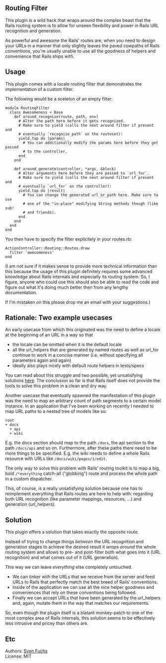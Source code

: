 ## Routing Filter

This plugin is a wild hack that wraps around the complex beast that the Rails
routing system is to allow for unseen flexibility and power in Rails URL
recognition and generation.

As powerful and awesome the Rails' routes are, when you need to design your
URLs in a manner that only slightly leaves the paved cowpaths of Rails
conventions, you're usually unable to use all the goodness of helpers and
convenience that Rails ships with.

## Usage

This plugin comes with a locale routing filter that demonstrates the
implementation of a custom filter. 

The following would be a sceleton of an empty filter:

    module RoutingFilter
      class Awesomeness < Base
        def around_recognize(route, path, env)
          # Alter the path here before it gets recognized. 
          # Make sure to yield (calls the next around filter if present and 
          # eventually `recognize_path` on the routeset):
          yield.tap do |params|
            # You can additionally modify the params here before they get passed
            # to the controller.
          end
        end
    
        def around_generate(controller, *args, &block)
          # Alter arguments here before they are passed to `url_for`. 
          # Make sure to yield (calls the next around filter if present and 
          # eventually `url_for` on the controller):
          yield.tap do |result|
            # You can change the generated url_or_path here. Make sure to use
            # one of the "in-place" modifying String methods though (like sub! 
            # and friends).
          end
        end
      end
    end

You then have to specify the filter explicitely in your routes.rb:

    ActionController::Routing::Routes.draw
      filter 'awesomeness'
    end

(I am not sure if it makes sense to provide more technical information than
this because the usage of this plugin definitely requires some advanced
knowledge about Rails internals and especially its routing system. So, I
figure, anyone who could use this should also be able to read the code and
figure out what it's doing much better then from any lengthy documentation.

If I'm mistaken on this please drop me an email with your suggestions.)


## Rationale: Two example usecases

An early usecase from which this originated was the need to define a locale
at the beginning of an URL in a way so that 

* the locale can be omitted when it is the default locale
* all the url\_helpers that are generated by named routes as well as url_for continue to work in 
a concise manner (i.e. without specifying all parameters again and again)
* ideally also plays nicely with default route helpers in tests/specs

You can read about this struggle and two possible, yet unsatisfying solutions
[here](http://www.artweb-design.de/2007/5/13/concise-localized-rails-url-helpers-solved-twice).
The conclusion so far is that Rails itself does not provide the tools to solve
this problem in a clean and dry way.

Another usecase that eventually spawned the manifestation of this plugin was 
the need to map an arbitrary count of path segments to a certain model 
instance. In an application that I've been working on recently I needed to 
map URL paths to a nested tree of models like so:

    root
    + docs
      + api
      + wiki
  
E.g. the docs section should map to the path `/docs`, the api section to 
the path `/docs/api` and so on. Furthermore, after these paths there need to be 
more things to be specified. E.g. the wiki needs to define a whole Rails 
resource with URLs like `/docs/wiki/pages/1/edit`.

The only way to solve this problem with Rails' routing toolkit is to map
a big, bold `/*everything` catch-all ("globbing") route and process the whole 
path in a custom dispatcher.

This, of course, is a really unsatisfying solution because one has to
reimplement everything that Rails routes are here to help with: regarding both 
URL recognition (like parameter mappings, resources, ...) and generation 
(url\_helpers).

## Solution

This plugin offers a solution that takes exactly the opposite route. 

Instead of trying to change things *between* the URL recognition and
generation stages to achieve the desired result it *wraps around* the whole
routing system and allows to pre- and post-filter both what goes into it 
(URL recognition) and what comes out of it (URL generation).

This way we can leave *everything* else completely untouched. 

* We can tinker with the URLs that we receive from the server and feed URLs to 
Rails that perfectly match the best breed of Rails' conventions. 
* Inside of the application we can use all the nice helper goodness and 
conveniences that rely on these conventions being followed. 
* Finally we can accept URLs that have been generated by the url\_helpers and,
again, mutate them in the way that matches our requirements.

So, even though the plugin itself is a blatant monkey-patch to one of the
most complex area of Rails internals, this solution seems to be effectively
less intrusive and pricey than others are.

## Etc

Authors: [Sven Fuchs](http://www.artweb-design.de) <svenfuchs at artweb-design dot de>  
License: MIT 